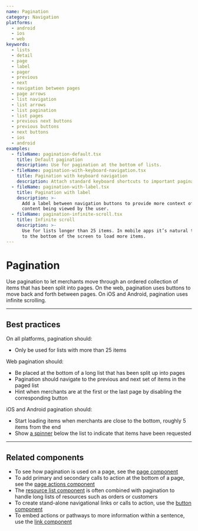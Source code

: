 ```yaml
---
name: Pagination
category: Navigation
platforms:
  - android
  - ios
  - web
keywords:
  - lists
  - detail
  - page
  - label
  - pager
  - previous
  - next
  - navigation between pages
  - page arrows
  - list navigation
  - list arrows
  - list pagination
  - list pages
  - previous next buttons
  - previous buttons
  - next buttons
  - ios
  - android
examples:
  - fileName: pagination-default.tsx
    title: Default pagination
    description: Use for pagination at the bottom of lists.
  - fileName: pagination-with-keyboard-navigation.tsx
    title: Pagination with keyboard navigation
    description: Attach standard keyboard shortcuts to important pagination controls.
  - fileName: pagination-with-label.tsx
    title: Pagination with label
    description: >-
      Add a label between navigation buttons to provide more context of the
      content being viewed by the user.
  - fileName: pagination-infinite-scroll.tsx
    title: Infinite scroll
    description: >-
      Use for lists longer than 25 items. In mobile apps it’s natural to scroll
      to the bottom of the screen to load more items.
---
```


# Pagination

Use pagination to let merchants move through an ordered collection of items that has been split into pages. On the web, pagination uses buttons to move back and forth between pages. On iOS and Android, pagination uses infinite scrolling.

---

## Best practices

On all platforms, pagination should:

- Only be used for lists with more than 25 items

Web pagination should:

- Be placed at the bottom of a long list that has been split up into pages
- Pagination should navigate to the previous and next set of items in the paged list
- Hint when merchants are at the first or the last page by disabling the corresponding button

iOS and Android pagination should:

- Start loading items when merchants are close to the bottom, roughly 5 items from the end
- Show [a spinner](https://polaris.shopify.com/components/feedback-indicators/spinner) below the list to indicate that items have been requested

---

## Related components

- To see how pagination is used on a page, see the [page component](https://polaris.shopify.com/components/structure/page)
- To add primary and secondary calls to action at the bottom of a page, see the [page actions component](https://polaris.shopify.com/components/structure/page-actions)
- The [resource list component](https://polaris.shopify.com/components/lists-and-tables/resource-list) is often combined with pagination to handle long lists of resources such as orders or customers
- To create stand-alone navigational links or calls to action, use the [button component](https://polaris.shopify.com/components/actions/button)
- To embed actions or pathways to more information within a sentence, use the [link component](https://polaris.shopify.com/components/navigation/link)
